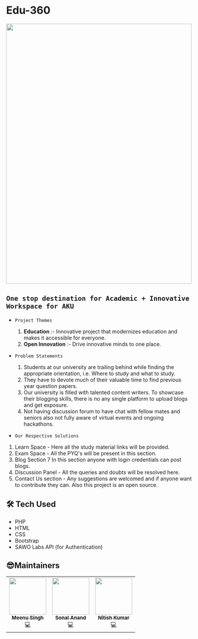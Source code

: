 # Edu-360
<img src="https://i.ibb.co/mDPyCgv/Room-103.pngf" width="500" height="700" />

## `One stop destination for Academic + Innovative Workspace for AKU`

- `Project Themes`
  1. __Education__ :- Innovative project that modernizes education and makes it accessible for everyone.
  2. __Open Innovation__ :- Drive innovative minds to one place.

- `Problem Statements`
  1. Students at our university are trailing behind while finding the appropriate orientation, i.e.  Where to study and what to study.  
  2. They have to devote much of their valuable time to find previous year question papers.
  3. Our university is filled with talented content writers.
     To showcase their blogging skills, there is no any single platform to upload blogs and get exposure. 
  4. Not having discussion forum  to have chat with fellow mates and seniors also not fully aware of virtual events and ongoing hackathons.
  
 - `Our Respective Solutions`
  1. Learn Space - Here all the study material links will be provided.
  2. Exam Space - All the PYQ's will be present in this section.
  3. Blog Section 7 In this section anyone with login credentials can post blogs.
  4. Discussion Panel - All the queries and doubts will be resolved here.
  5. Contact Us section - Any suggestions are welcomed and if anyone want to contribute they can.
     Also this project is an open source.
## 🛠 Tech Used
- PHP
- HTML
- CSS
- Bootstrap
- SAWO Labs API (for Authentication)

## 😎Maintainers
<table>
  <tbody><tr>
    <td align="center"><a href="https://github.com/Meenu-github"><img alt="" src="https://i.ibb.co/LQghFXC/IMG-20201210-WA0001.jpg" width="100px;"><br><sub><b> Meenu Singh </b></sub></a><br>💻 </a></td> </a></td>
    <td align="center"><a href="https://github.com/Sonalanand102"><img alt="" src="https://i.ibb.co/J2vLZXQ/IMG20191115163102.jpg" width="100px;"><br><sub><b>
 Sonal Anand </b></sub></a><br>💻 </a></td></a></td>
 <td align="center"><a href="https://github.com/Shruti3004"><img alt="" src="https://i.ibb.co/D41QvhT/fd32447769e741d188708bcf49eb81d6.jpg" width="100px;" height=" 100px;"><br><sub><b> Nitish Kumar </b></sub></a><br>💻 </a></td></a></td>
  </tr>
</tbody></table>

